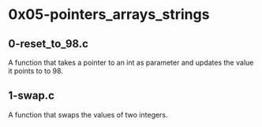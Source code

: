 # 0x05-pointers_arrays_strings
## 0-reset_to_98.c
A function that takes a pointer to an int as parameter and updates the value it points to to 98.
## 1-swap.c
A function that swaps the values of two integers.
